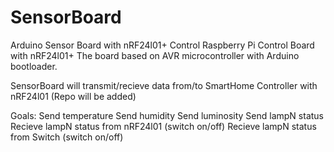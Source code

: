 SensorBoard
===========

Arduino Sensor Board with nRF24l01+ Control
Raspberry Pi Control Board with nRF24l01+
The board based on AVR microcontroller with Arduino bootloader.

SensorBoard will transmit/recieve data from/to SmartHome Controller with nRF24l01 (Repo will be added)

Goals:
Send temperature
Send humidity
Send luminosity
Send lampN status
Recieve lampN status from nRF24l01 (switch on/off)
Recieve lampN status from Switch (switch on/off)
